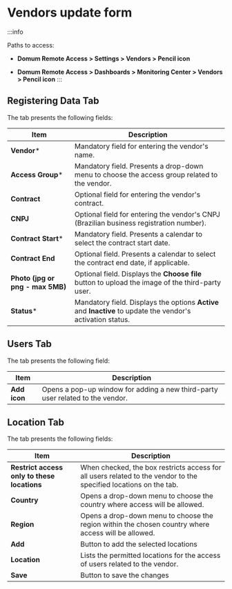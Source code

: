 # Vendors update form

:::info

Paths to access:

  - **Domum Remote Access > Settings > Vendors > Pencil icon**

  - **Domum Remote Access > Dashboards > Monitoring Center > Vendors > Pencil icon**
:::
## Registering Data Tab

The tab presents the following fields:

| Item          | Description                                                |
|---------------|------------------------------------------------------------|
| **Vendor***       | Mandatory field for entering the vendor's name.            |
| **Access Group*** | Mandatory field. Presents a drop-down menu to choose the access group related to the vendor. |
| **Contract**      | Optional field for entering the vendor's contract.          |
| **CNPJ**          | Optional field for entering the vendor's CNPJ (Brazilian business registration number). |
| **Contract Start*** | Mandatory field. Presents a calendar to select the contract start date. |
| **Contract End**  | Optional field. Presents a calendar to select the contract end date, if applicable. |
| **Photo (jpg or png - max 5MB)** | Optional field. Displays the **Choose file** button to upload the image of the third-party user. |
| **Status***       | Mandatory field. Displays the options **Active** and **Inactive** to update the vendor's activation status. |

## Users Tab

The tab presents the following field:

| Item    | Description                                                |
|---------|------------------------------------------------------------|
| **Add icon** | Opens a pop-up window for adding a new third-party user related to the vendor. |

## Location Tab

The tab presents the following fields:

| Item                              | Description                                                |
|-----------------------------------|------------------------------------------------------------|
| **Restrict access only to these locations** | When checked, the box restricts access for all users related to the vendor to the specified locations on the tab. |
| **Country**                           | Opens a drop-down menu to choose the country where access will be allowed. |
| **Region**                            | Opens a drop-down menu to choose the region within the chosen country where access will be allowed. |
| **Add**                               | Button to add the selected locations                          |
| **Location**                          | Lists the permitted locations for the access of users related to the vendor. |
| **Save**                              | Button to save the changes                                    |
